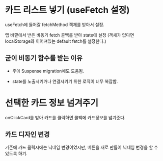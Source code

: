 # 카드 리스트 넣기 (useFetch 설정)

useFetch에 들어갈 fetchMethod 객체를 받아서 설정.

앱 바깥에서 받은 비동기 fetch 콜백를 받아 state에 설정 (객체가 없다면 localStorage와 이어져있는 default fetch를 설정한다.)

## 굳이 비동기 함수를 받는 이유

- 후에 Suspense migration에도 도움됨.

- state를 노출시키거나 연결시키기 위한 로직이 너무 복잡함.

# 선택한 카드 정보 넘겨주기

onClickCard를 받아 카드를 클릭하면 콜백에 카드정보를 넘겨준다.

## 카드 디자인 변경

기존에 카드 클릭시에는 닉네임 변경이었지만, 버튼을 새로 만들어 닉네임 변경을 할 수 있도록 하기.
